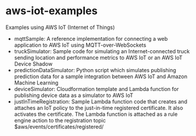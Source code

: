 # aws-iot-examples
Examples using AWS IoT (Internet of Things)

* mqttSample: A reference implementation for connecting a web application to AWS IoT using MQTT-over-WebSockets
* truckSimulator: Sample code for simulating an Internet-connected truck sending location and performance metrics to AWS IoT or an AWS IoT Device Shadow
* predictionDataSimulator: Python script which simulates publishing prediction data for a sample integration between AWS IoT and Amazon Machine Learning
* deviceSimulator: Cloudformation template and Lambda function for publishing device data as a simulator to AWS IoT
* justInTimeRegistration: Sample Lambda function code that creates and attaches an IoT policy to the just-in-time registered certificate. It also activates the certificate. The Lambda function is attached as a rule engine action to the registration topic $aws/events/certificates/registered/<caCertificateID>

